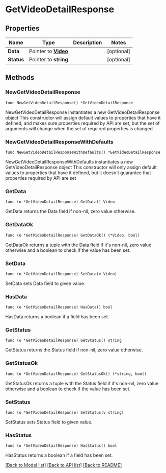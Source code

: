 # GetVideoDetailResponse

## Properties

Name | Type | Description | Notes
------------ | ------------- | ------------- | -------------
**Data** | Pointer to [**Video**](Video.md) |  | [optional] 
**Status** | Pointer to **string** |  | [optional] 

## Methods

### NewGetVideoDetailResponse

`func NewGetVideoDetailResponse() *GetVideoDetailResponse`

NewGetVideoDetailResponse instantiates a new GetVideoDetailResponse object
This constructor will assign default values to properties that have it defined,
and makes sure properties required by API are set, but the set of arguments
will change when the set of required properties is changed

### NewGetVideoDetailResponseWithDefaults

`func NewGetVideoDetailResponseWithDefaults() *GetVideoDetailResponse`

NewGetVideoDetailResponseWithDefaults instantiates a new GetVideoDetailResponse object
This constructor will only assign default values to properties that have it defined,
but it doesn't guarantee that properties required by API are set

### GetData

`func (o *GetVideoDetailResponse) GetData() Video`

GetData returns the Data field if non-nil, zero value otherwise.

### GetDataOk

`func (o *GetVideoDetailResponse) GetDataOk() (*Video, bool)`

GetDataOk returns a tuple with the Data field if it's non-nil, zero value otherwise
and a boolean to check if the value has been set.

### SetData

`func (o *GetVideoDetailResponse) SetData(v Video)`

SetData sets Data field to given value.

### HasData

`func (o *GetVideoDetailResponse) HasData() bool`

HasData returns a boolean if a field has been set.

### GetStatus

`func (o *GetVideoDetailResponse) GetStatus() string`

GetStatus returns the Status field if non-nil, zero value otherwise.

### GetStatusOk

`func (o *GetVideoDetailResponse) GetStatusOk() (*string, bool)`

GetStatusOk returns a tuple with the Status field if it's non-nil, zero value otherwise
and a boolean to check if the value has been set.

### SetStatus

`func (o *GetVideoDetailResponse) SetStatus(v string)`

SetStatus sets Status field to given value.

### HasStatus

`func (o *GetVideoDetailResponse) HasStatus() bool`

HasStatus returns a boolean if a field has been set.


[[Back to Model list]](../README.md#documentation-for-models) [[Back to API list]](../README.md#documentation-for-api-endpoints) [[Back to README]](../README.md)


